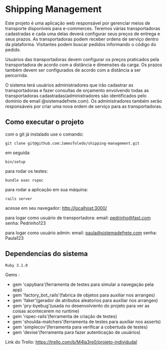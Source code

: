 # Shipping Management

Este projeto é uma aplicação web responsável por gerenciar meios de transporte disponíveis para e-commerces. Teremos várias transportadoras cadastradas e cada uma delas deverá configurar seus preços de entrega e seus prazos. As transportadoras podem receber ordens de serviço dentro da plataforma. Visitantes podem buscar pedidos informando o código do pedido.

Usuários das transportadoras devem configurar os preços praticados pela transportadora de acordo com a distância e dimensões da carga. Os prazos também devem ser configurados de acordo com a distância a ser percorrida.

O sistema terá usuários administradores que irão cadastrar as transportadoras e fazer consultas de orçamento envolvendo todas as transportadoras cadastradas(administradores são identificados pelo domínio de email @sistemadefrete.com). Os administradores também serão responsáveis por criar uma nova ordem de serviço para as transportadoras.

## Como executar o projeto

com o git já instalado use o comando:

```text
git clone git@github.com:JamesToledo/shipping-management.git
```

em seguida:

```text
bin/setup
```

para rodar os testes:

```text
bundle exec rspec
```

para rodar a aplicação em sua máquina:

```text
rails server
```

acesse em seu navegador:
<http://localhost:3000/>

  para logar como usuário de transportadora:
   email: pedrinho@fast.com
   senha: Pedrinho123

  para logar como usuário admin:
   email: paula@sistemadefrete.com
   senha: Paula123

## Dependencias do sistema

```text
Ruby 3.1.0
```

Gems :

* gem 'capybara'(ferramenta de testes para simular a navegação pela app)
* gem 'factory_bot_rails'(fabrica de objetos para auxiliar nos arranges)
* gem 'faker'(gerador de atributos aleatorios para auxiliar nos arranges)
* gem 'pry-byebug'(usada no desenvolviento do projeto para ver as coisas acontecerem no runtime)
* gem 'rspec-rails'(ferramenta de criação de testes)
* gem 'shoulda-matchers'(ferramenta de testes para auxiliar nos asserts)
* gem 'simplecov'(ferramenta para verificar a cobertuda de testes)
* gem 'devise'(ferramenta para fazer autenticação de usuários)

Link do Trello:
<https://trello.com/b/M4la3re0/projeto-individudal>
